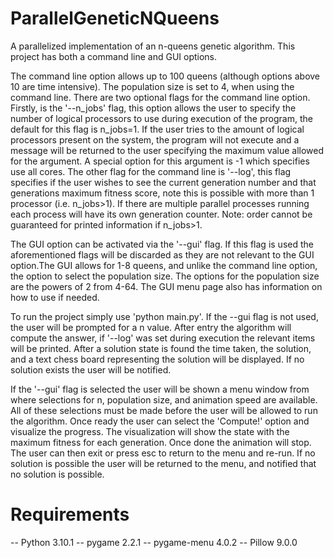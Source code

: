 # ParallelGeneticNQueens

A parallelized implementation of an n-queens genetic algorithm. This project has both a command line and GUI options.

The command line option allows up to 100 queens (although options above 10 are time intensive). The population size is set to 4, when using the command line. There are two optional flags for the command line option. Firstly, is the '--n_jobs' flag, this option allows the user to specify the number of logical processors to use during execution of the program, the default for this flag is n_jobs=1. If the user tries to the amount of logical processors present on the system, the program will not execute and a message will be returned to the user specifying the maximum value allowed for the argument. A special option for this argument is -1 which specifies use all cores. The other flag for the command line is '--log', this flag specifies if the user wishes to see the current generation number and that generations maximum fitness score, note this is possible with more than 1 processor (i.e. n_jobs>1). If there are multiple parallel processes running each process will have its own generation counter. Note: order cannot be guaranteed for printed information if n_jobs>1.

The GUI option can be activated via the '--gui' flag. If this flag is used the aforementioned flags will be discarded as they are not relevant to the GUI option.The GUI allows for 1-8 queens, and unlike the command line option, the option to select the population size. The options for the population size are the powers of 2 from 4-64. The GUI menu page also has information on how to use if needed.


To run the project simply use 'python main.py'. If the --gui flag is not used, the user will be prompted for a n value. After entry the algorithm will compute the answer, if '--log' was set during execution the relevant items will be printed. After a solution state is found the time taken, the solution, and a text chess board representing the solution will be displayed. If no solution exists the user will be notified.

If the '--gui' flag is selected the user will be shown a menu window from where selections for n, population size, and animation speed are available. All of these selections must be made before the user will be allowed to run the algorithm. Once ready the user can select the 'Compute!' option and visualize the progress. The visualization will show the state with the maximum fitness for each generation. Once done the animation will stop. The user can then exit or press esc to return to the menu and re-run. If no solution is possible the user will be returned to the menu, and notified that no solution is possible.


# Requirements
-- Python 3.10.1
-- pygame 2.2.1
-- pygame-menu 4.0.2
-- Pillow 9.0.0
